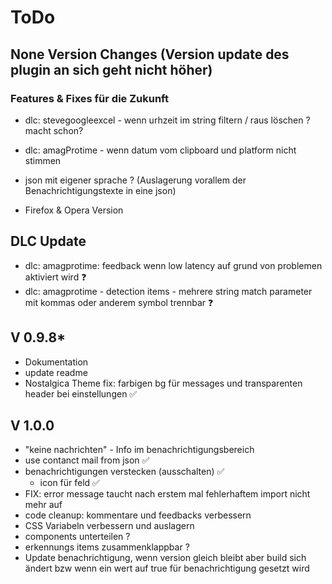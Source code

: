 # ToDo

## None Version Changes (Version update des plugin an sich geht nicht höher)

### Features & Fixes für die Zukunft
 
- dlc: stevegoogleexcel - wenn urhzeit im string filtern / raus löschen ? macht schon?
- dlc: amagProtime - wenn datum vom clipboard und platform nicht stimmen
- json mit eigener sprache ? (Auslagerung vorallem der Benachrichtigungstexte in eine json)

- Firefox & Opera Version

## DLC Update
- dlc: amagprotime: feedback wenn low latency auf grund von problemen aktiviert wird ❓
- dlc: amagprotime - detection items - mehrere string match parameter mit kommas oder anderem symbol trennbar ❓

## V 0.9.8*

- Dokumentation
- update readme
- Nostalgica Theme fix: farbigen bg für messages und transparenten header bei einstellungen ✅
 
## V 1.0.0

- "keine nachrichten" - Info im benachrichtigungsbereich
- use contanct mail from json ✅
- benachrichtigungen verstecken (ausschalten) ✅
    - icon für feld ✅
- FIX: error message taucht nach erstem mal fehlerhaftem import nicht mehr auf
- code cleanup: kommentare und feedbacks verbessern
- CSS Variabeln verbessern und auslagern
- components unterteilen ?
- erkennungs items zusammenklappbar ?
- Update benachrichtigung, wenn version gleich bleibt aber build sich ändert bzw wenn ein wert auf true für benachrichtigung gesetzt wird
 
